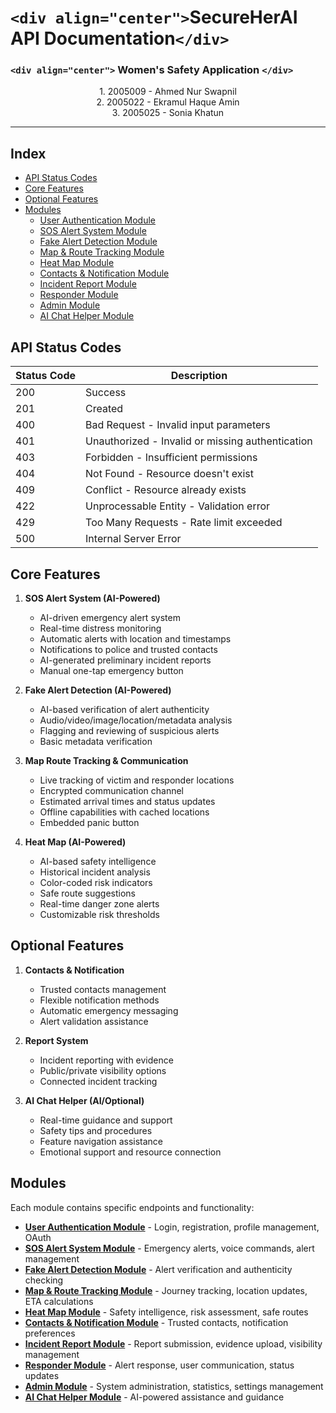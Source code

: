 # `<div align="center">`SecureHerAI API Documentation`</div>`

### `<div align="center">` Women's Safety Application `</div>`

<div align="center">1. 2005009 - Ahmed Nur Swapnil </div>
<div align="center">2. 2005022 - Ekramul Haque Amin </div>
<div align="center">3. 2005025 - Sonia Khatun </div>

---

## Index

- [API Status Codes](#api-status-codes)
- [Core Features](#core-features)
- [Optional Features](#optional-features)
- [Modules](#modules)
  - [User Authentication Module](./auth-module.md)
  - [SOS Alert System Module](./sos-module.md)
  - [Fake Alert Detection Module](./fake-alert-module.md)
  - [Map &amp; Route Tracking Module](./route-tracking-module.md)
  - [Heat Map Module](./heatmap-module.md)
  - [Contacts &amp; Notification Module](./contacts-module.md)
  - [Incident Report Module](./incident-report-module.md)
  - [Responder Module](./responder-module.md)
  - [Admin Module](./admin-module.md)
  - [AI Chat Helper Module](./ai-chat-module.md)

## API Status Codes

| Status Code | Description                                      |
| ----------- | ------------------------------------------------ |
| 200         | Success                                          |
| 201         | Created                                          |
| 400         | Bad Request - Invalid input parameters           |
| 401         | Unauthorized - Invalid or missing authentication |
| 403         | Forbidden - Insufficient permissions             |
| 404         | Not Found - Resource doesn't exist               |
| 409         | Conflict - Resource already exists               |
| 422         | Unprocessable Entity - Validation error          |
| 429         | Too Many Requests - Rate limit exceeded          |
| 500         | Internal Server Error                            |

## Core Features

1. **SOS Alert System (AI-Powered)**

   - AI-driven emergency alert system
   - Real-time distress monitoring
   - Automatic alerts with location and timestamps
   - Notifications to police and trusted contacts
   - AI-generated preliminary incident reports
   - Manual one-tap emergency button
2. **Fake Alert Detection (AI-Powered)**

   - AI-based verification of alert authenticity
   - Audio/video/image/location/metadata analysis
   - Flagging and reviewing of suspicious alerts
   - Basic metadata verification
3. **Map Route Tracking & Communication**

   - Live tracking of victim and responder locations
   - Encrypted communication channel
   - Estimated arrival times and status updates
   - Offline capabilities with cached locations
   - Embedded panic button
4. **Heat Map (AI-Powered)**

   - AI-based safety intelligence
   - Historical incident analysis
   - Color-coded risk indicators
   - Safe route suggestions
   - Real-time danger zone alerts
   - Customizable risk thresholds

## Optional Features

1. **Contacts & Notification**

   - Trusted contacts management
   - Flexible notification methods
   - Automatic emergency messaging
   - Alert validation assistance
2. **Report System**

   - Incident reporting with evidence
   - Public/private visibility options
   - Connected incident tracking
3. **AI Chat Helper (AI/Optional)**

   - Real-time guidance and support
   - Safety tips and procedures
   - Feature navigation assistance
   - Emotional support and resource connection

## Modules

Each module contains specific endpoints and functionality:

- **[User Authentication Module](./auth-module.md)** - Login, registration, profile management, OAuth
- **[SOS Alert System Module](./sos-module.md)** - Emergency alerts, voice commands, alert management
- **[Fake Alert Detection Module](./fake-alert-module.md)** - Alert verification and authenticity checking
- **[Map &amp; Route Tracking Module](./route-tracking-module.md)** - Journey tracking, location updates, ETA calculations
- **[Heat Map Module](./heatmap-module.md)** - Safety intelligence, risk assessment, safe routes
- **[Contacts &amp; Notification Module](./contacts-module.md)** - Trusted contacts, notification preferences
- **[Incident Report Module](./incident-report-module.md)** - Report submission, evidence upload, visibility management
- **[Responder Module](./responder-module.md)** - Alert response, user communication, status updates
- **[Admin Module](./admin-module.md)** - System administration, statistics, settings management
- **[AI Chat Helper Module](./ai-chat-module.md)** - AI-powered assistance and guidance

